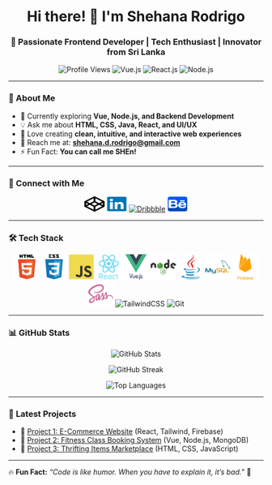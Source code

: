 <h1 align="center">Hi there! 👋 I'm Shehana Rodrigo</h1>
<h3 align="center">🚀 Passionate Frontend Developer | Tech Enthusiast | Innovator from Sri Lanka</h3>

<p align="center">
  <img src="https://komarev.com/ghpvc/?username=shehana-rodrigo&label=Profile%20Views&color=0e75b6&style=flat" alt="Profile Views" />
  <img src="https://img.shields.io/badge/Code-Vue.js-42b883?style=flat&logo=vue.js&logoColor=white" alt="Vue.js">
  <img src="https://img.shields.io/badge/Code-React-61dafb?style=flat&logo=react&logoColor=black" alt="React.js">
  <img src="https://img.shields.io/badge/Learning-Node.js-68a063?style=flat&logo=node.js&logoColor=white" alt="Node.js">
</p>

---

### 🎯 About Me  
- 🌱 Currently exploring **Vue, Node.js, and Backend Development**  
- 💡 Ask me about **HTML, CSS, Java, React, and UI/UX**  
- 🎨 Love creating **clean, intuitive, and interactive web experiences**  
- 📧 Reach me at: **[shehana.d.rodrigo@gmail.com](mailto:shehana.d.rodrigo@gmail.com)**  
- ⚡ Fun Fact: **You can call me SHEn!**  

---

### 🔗 Connect with Me  
<p align="center">
  <a href="https://codepen.io/shehana-rodrigo" target="_blank"><img src="https://raw.githubusercontent.com/devicons/devicon/master/icons/codepen/codepen-original.svg" alt="CodePen" height="30" width="40" /></a>
  <a href="https://linkedin.com/in/shehana-rodrigo" target="_blank"><img src="https://raw.githubusercontent.com/devicons/devicon/master/icons/linkedin/linkedin-original.svg" alt="LinkedIn" height="30" width="40" /></a>
  <a href="https://dribbble.com/shehanar-01" target="_blank"><img src="https://raw.githubusercontent.com/devicons/devicon/master/icons/dribbble/dribbble-original.svg" alt="Dribbble" height="30" width="40" /></a>
  <a href="https://www.behance.net/shehana-rodrigo" target="_blank"><img src="https://raw.githubusercontent.com/devicons/devicon/master/icons/behance/behance-original.svg" alt="Behance" height="30" width="40" /></a>
</p>

---

### 🛠️ Tech Stack  
<p align="center">
  <img src="https://raw.githubusercontent.com/devicons/devicon/master/icons/html5/html5-original-wordmark.svg" alt="HTML5" width="50" height="50"/>
  <img src="https://raw.githubusercontent.com/devicons/devicon/master/icons/css3/css3-original-wordmark.svg" alt="CSS3" width="50" height="50"/>
  <img src="https://raw.githubusercontent.com/devicons/devicon/master/icons/javascript/javascript-original.svg" alt="JavaScript" width="50" height="50"/>
  <img src="https://raw.githubusercontent.com/devicons/devicon/master/icons/react/react-original-wordmark.svg" alt="React" width="50" height="50"/>
  <img src="https://raw.githubusercontent.com/devicons/devicon/master/icons/vuejs/vuejs-original-wordmark.svg" alt="Vue.js" width="50" height="50"/>
  <img src="https://raw.githubusercontent.com/devicons/devicon/master/icons/nodejs/nodejs-original-wordmark.svg" alt="Node.js" width="50" height="50"/>
  <img src="https://raw.githubusercontent.com/devicons/devicon/master/icons/java/java-original.svg" alt="Java" width="50" height="50"/>
  <img src="https://raw.githubusercontent.com/devicons/devicon/master/icons/mysql/mysql-original-wordmark.svg" alt="MySQL" width="50" height="50"/>
  <img src="https://raw.githubusercontent.com/devicons/devicon/master/icons/firebase/firebase-plain-wordmark.svg" alt="Firebase" width="50" height="50"/>
  <img src="https://raw.githubusercontent.com/devicons/devicon/master/icons/sass/sass-original.svg" alt="Sass" width="50" height="50"/>
  <img src="https://www.vectorlogo.zone/logos/tailwindcss/tailwindcss-icon.svg" alt="TailwindCSS" width="50" height="50"/>
  <img src="https://www.vectorlogo.zone/logos/git-scm/git-scm-icon.svg" alt="Git" width="50" height="50"/>
</p>

---

### 📊 GitHub Stats  
<p align="center">
  <img src="https://github-readme-stats.vercel.app/api?username=shehana-rodrigo&show_icons=true&theme=radical" alt="GitHub Stats" />
</p>

<p align="center">
  <img src="https://github-readme-streak-stats.herokuapp.com/?user=shehana-rodrigo&theme=dark" alt="GitHub Streak" />
</p>

<p align="center">
  <img src="https://github-readme-stats.vercel.app/api/top-langs?username=shehana-rodrigo&layout=compact&theme=tokyonight" alt="Top Languages" />
</p>

---

### 🚀 Latest Projects  
- 🌟 [Project 1: E-Commerce Website](#) (React, Tailwind, Firebase)  
- 🌟 [Project 2: Fitness Class Booking System](#) (Vue, Node.js, MongoDB)  
- 🌟 [Project 3: Thrifting Items Marketplace](#) (HTML, CSS, JavaScript)  

---

🔥 **Fun Fact:** *“Code is like humor. When you have to explain it, it’s bad.”* 🚀  
